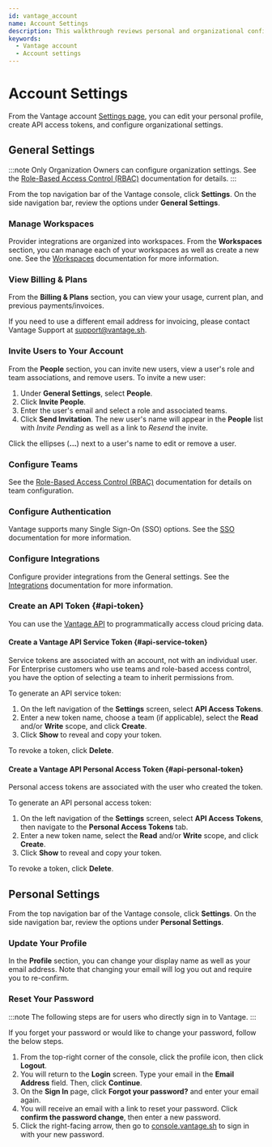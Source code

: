 ```yaml
---
id: vantage_account
name: Account Settings
description: This walkthrough reviews personal and organizational configuration settings for your Vantage account.
keywords:
  - Vantage account
  - Account settings
---
```


# Account Settings

From the Vantage account [Settings page](https://console.vantage.sh/account/profile), you can edit your personal profile, create API access tokens, and configure organizational settings.

## General Settings

:::note
Only Organization Owners can configure organization settings. See the [Role-Based Access Control (RBAC)](/rbac) documentation for details.
:::

From the top navigation bar of the Vantage console, click **Settings**. On the side navigation bar, review the options under **General Settings**.

### Manage Workspaces

Provider integrations are organized into workspaces. From the **Workspaces** section, you can manage each of your workspaces as well as create a new one. See the [Workspaces](/workspaces) documentation for more information.

### View Billing & Plans

From the **Billing & Plans** section, you can view your usage, current plan, and previous payments/invoices.

If you need to use a different email address for invoicing, please contact Vantage Support at [support@vantage.sh](mailto:support@vantage.sh).

### Invite Users to Your Account

From the **People** section, you can invite new users, view a user's role and team associations, and remove users. To invite a new user:

1. Under **General Settings**, select **People**.
2. Click **Invite People**.
3. Enter the user's email and select a role and associated teams.
4. Click **Send Invitation**. The new user's name will appear in the **People** list with _Invite Pending_ as well as a link to _Resend_ the invite.

Click the ellipses (**...**) next to a user's name to edit or remove a user.

### Configure Teams

See the [Role-Based Access Control (RBAC)](/rbac) documentation for details on team configuration.

### Configure Authentication

Vantage supports many Single Sign-On (SSO) options. See the [SSO](/sso) documentation for more information.

### Configure Integrations

Configure provider integrations from the General settings. See the [Integrations](/getting_started) documentation for more information.

### Create an API Token {#api-token}

You can use the [Vantage API](https://vantage.readme.io/reference/general) to programmatically access cloud pricing data.

#### Create a Vantage API Service Token {#api-service-token}

Service tokens are associated with an account, not with an individual user. For Enterprise customers who use teams and role-based access control, you have the option of selecting a team to inherit permissions from.

To generate an API service token:

1. On the left navigation of the **Settings** screen, select **API Access Tokens**.
2. Enter a new token name, choose a team (if applicable), select the **Read** and/or **Write** scope, and click **Create**.
3. Click **Show** to reveal and copy your token.

To revoke a token, click **Delete**.

#### Create a Vantage API Personal Access Token {#api-personal-token}

Personal access tokens are associated with the user who created the token.

To generate an API personal access token:

1. On the left navigation of the **Settings** screen, select **API Access Tokens**, then navigate to the **Personal Access Tokens** tab.
2. Enter a new token name, select the **Read** and/or **Write** scope, and click **Create**.
3. Click **Show** to reveal and copy your token.

To revoke a token, click **Delete**.

## Personal Settings

From the top navigation bar of the Vantage console, click **Settings**. On the side navigation bar, review the options under **Personal Settings**.

### Update Your Profile

In the **Profile** section, you can change your display name as well as your email address. Note that changing your email will log you out and require you to re-confirm.

### Reset Your Password

:::note
The following steps are for users who directly sign in to Vantage.
:::

If you forget your password or would like to change your password, follow the below steps.

1. From the top-right corner of the console, click the profile icon, then click **Logout**.
2. You will return to the **Login** screen. Type your email in the **Email Address** field. Then, click **Continue**.
3. On the **Sign In** page, click **Forgot your password?** and enter your email again.
4. You will receive an email with a link to reset your password. Click **confirm the password change**, then enter a new password.
5. Click the right-facing arrow, then go to [console.vantage.sh](https://console.vantage.sh) to sign in with your new password.
